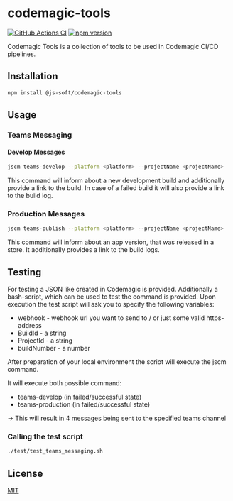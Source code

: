 # codemagic-tools

[![GitHub Actions CI](https://github.com/js-soft/codemagic-tools/workflows/Publish/badge.svg)](https://github.com/js-soft/codemagic-tools/actions?query=workflow%3APublish)
[![npm version](https://badge.fury.io/js/@js-soft%2fcodemagic-tools.svg)](https://www.npmjs.com/package/@js-soft/codemagic-tools)

Codemagic Tools is a collection of tools to be used in Codemagic CI/CD pipelines.

## Installation

```bash
npm install @js-soft/codemagic-tools
```

## Usage

### Teams Messaging

#### Develop Messages

```bash
jscm teams-develop --platform <platform> --projectName <projectName>
```

This command will inform about a new development build and additionally provide a link to the build. In case of a failed build it will also provide a link to the build log.

### Production Messages

```bash
jscm teams-publish --platform <platform> --projectName <projectName>
```

This command will inform about an app version, that was released in a store. It additionally provides a link to the build logs.

## Testing

For testing a JSON like created in Codemagic is provided. Additionally a bash-script, which
can be used to test the command is provided. Upon execution the
test script will ask you to specify the following variables:

- webhook - webhook url you want to send to / or just some valid https-address
- BuildId - a string
- ProjectId - a string
- buildNumber - a number

After preparation of your local environment the script will execute the jscm command.

It will execute both possible command:

- teams-develop (in failed/successful state)
- teams-production (in failed/successful state)

&rarr; This will result in 4 messages being sent to the specified teams channel

### Calling the test script

```bash
./test/test_teams_messaging.sh
```

## License

[MIT](LICENSE)
